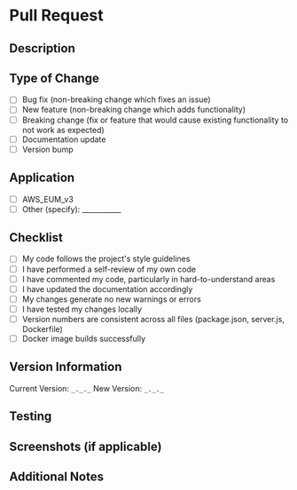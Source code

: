 # Pull Request

## Description
<!-- Describe your changes in detail -->

## Type of Change
- [ ] Bug fix (non-breaking change which fixes an issue)
- [ ] New feature (non-breaking change which adds functionality)
- [ ] Breaking change (fix or feature that would cause existing functionality to not work as expected)
- [ ] Documentation update
- [ ] Version bump

## Application
- [ ] AWS_EUM_v3
- [ ] Other (specify): ___________

## Checklist
- [ ] My code follows the project's style guidelines
- [ ] I have performed a self-review of my own code
- [ ] I have commented my code, particularly in hard-to-understand areas
- [ ] I have updated the documentation accordingly
- [ ] My changes generate no new warnings or errors
- [ ] I have tested my changes locally
- [ ] Version numbers are consistent across all files (package.json, server.js, Dockerfile)
- [ ] Docker image builds successfully

## Version Information
Current Version: `_._._`
New Version: `_._._`

## Testing
<!-- Describe the tests you ran and their results -->

## Screenshots (if applicable)
<!-- Add screenshots to help explain your changes -->

## Additional Notes
<!-- Any additional information that reviewers should know -->
